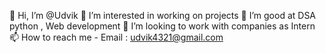 👋 Hi, I’m @Udvik
👀 I’m interested in working on projects
🌱 I’m good at DSA python , Web development
💞️ I’m looking to work with companies as Intern
📫 How to reach me - Email : udvik4321@gmail.com


